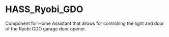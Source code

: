 # HASS_Ryobi_GDO
Component for Home Assistant that allows for controlling the light and door of the Ryobi GDO garage door opener.
